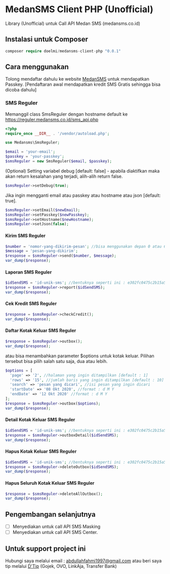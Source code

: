 # MedanSMS Client PHP (Unofficial)
Library (Unofficial) untuk Call API Medan SMS (medansms.co.id)

## Instalasi untuk Composer
```php
composer require doelmi/medansms-client-php "0.0.1"
```

## Cara menggunakan
Tolong mendaftar dahulu ke website [MedanSMS](https://medansms.co.id/) untuk mendapatkan Passkey. [Pendaftaran awal mendapatkan kredit SMS Gratis sehingga bisa dicoba dahulu]

### SMS Reguler
Memanggil class SmsReguler dengan hostname default ke https://reguler.medansms.co.id/sms_api.php

```php
<?php
require_once __DIR__ . '/vendor/autoload.php';

use Medansms\SmsReguler;

$email = 'your-email';
$passkey = 'your-passkey';
$smsReguler = new SmsReguler($email, $passkey);
```

(Optional) Setting variabel debug [default: false] - apabila diaktifkan maka akan return kesalahan yang terjadi, alih-alih return false.
```php
$smsReguler->setDebug(true);
```

Jika ingin mengganti email atau passkey atau hostname atau json [default: true].
```php
$smsReguler->setEmail($newEmail);
$smsReguler->setPasskey($newPasskey);
$smsReguler->setHostname($newHostname);
$smsReguler->setJson(false);
```

#### Kirim SMS Reguler
```php
$number = 'nomor-yang-dikirim-pesan'; //bisa menggunakan depan 0 atau 62 (jangan menggunakan +62)
$message = 'pesan-yang-dikirim';
$response = $smsReguler->send($number, $message);
var_dump($response);
```

#### Laporan SMS Reguler
```php
$idSendSMS = 'id-unik-sms'; //bentuknya seperti ini : e302fc0475c2b15a5aeec475e08dad05
$response = $smsReguler->report($idSendSMS);
var_dump($response);
```

#### Cek Kredit SMS Reguler
```php
$response = $smsReguler->checkCredit();
var_dump($response);
```

#### Daftar Kotak Keluar SMS Reguler
```php
$response = $smsReguler->outbox();
var_dump($response);
```

atau bisa menambahkan parameter $options untuk kotak keluar. Pilihan tersebut bisa pilih salah satu saja, dua atau lebih.
```php
$options = [
  'page' => '2', //halaman yang ingin ditampilkan [default : 1]
  'rows' => '15', //jumlah baris yang ingin ditampilkan [default : 10]
  'search' => 'pesan yang dicari', //isi pesan yang ingin dicari 
  'startDate' => '08 Okt 2020', //format : d M Y
  'endDate' => '12 Okt 2020' //format : d M Y
];
$response = $smsReguler->outbox($options);
var_dump($response);
```

#### Detail Kotak Keluar SMS Reguler
```php
$idSendSMS = 'id-unik-sms'; //bentuknya seperti ini : e302fc0475c2b15a5aeec475e08dad05
$response = $smsReguler->outboxDetail($idSendSMS);
var_dump($response);
```

#### Hapus Kotak Keluar SMS Reguler
```php
$idSendSMS = 'id-unik-sms'; //bentuknya seperti ini : e302fc0475c2b15a5aeec475e08dad05
$response = $smsReguler->deleteOutbox($idSendSMS);
var_dump($response);
```

#### Hapus Seluruh Kotak Keluar SMS Reguler
```php
$response = $smsReguler->deleteAllOutbox();
var_dump($response);
```

## Pengembangan selanjutnya
- [ ] Menyediakan untuk call API SMS Masking
- [ ] Menyediakan untuk call API SMS Center.

## Untuk support project ini
Hubungi saya melalui email : abdullahfahmi1997@gmail.com
atau beri saya tip melalui [D'Tip](https://tip.doelmi.id) (Gojek, OVO, LinkAja, Transfer Bank)
